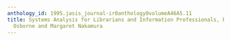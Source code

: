 ```yaml
---
anthology_id: 1995.jasis_journal-ir0anthology0volumeA46A5.11
title: Systems Analysis for Librarians and Information Professionals, by Larry N.
  Osborne and Margaret Nakamura
---
```

